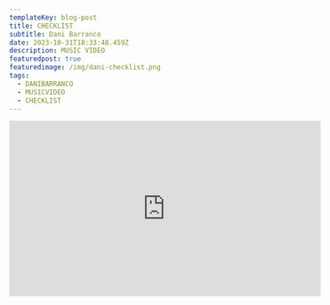 ```yaml
---
templateKey: blog-post
title: CHECKLIST
subtitle: Dani Barranco
date: 2023-10-31T18:33:48.459Z
description: MUSIC VIDEO
featuredpost: true
featuredimage: /img/dani-checklist.png
tags:
  - DANIBARRANCO
  - MUSICVIDEO
  - CHECKLIST
---
```

<iframe width="560" height="315" src="https://www.youtube.com/embed/FzW8TlcjRho?si=D5s4TLrQuUcufN6U" title="YouTube video player" frameborder="0" allow="accelerometer; autoplay; clipboard-write; encrypted-media; gyroscope; picture-in-picture; web-share" allowfullscreen></iframe>